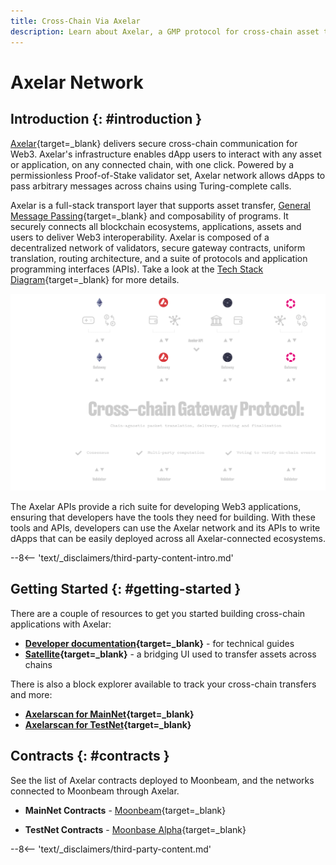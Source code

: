 ```yaml
---
title: Cross-Chain Via Axelar
description: Learn about Axelar, a GMP protocol for cross-chain asset transfers, and how to get started building cross-chain applications with Axelar on Moonbeam.
---
```


# Axelar Network

## Introduction {: #introduction }

[Axelar](https://axelar.network/){target=\_blank} delivers secure cross-chain communication for Web3. Axelar's infrastructure enables dApp users to interact with any asset or application, on any connected chain, with one click. Powered by a permissionless Proof-of-Stake validator set, Axelar network allows dApps to pass arbitrary messages across chains using Turing-complete calls.

Axelar is a full-stack transport layer that supports asset transfer, [General Message Passing](https://docs.axelar.dev/dev/gmp-overview){target=\_blank} and composability of programs. It securely connects all blockchain ecosystems, applications, assets and users to deliver Web3 interoperability. Axelar is composed of a decentralized network of validators, secure gateway contracts, uniform translation, routing architecture, and a suite of protocols and application programming interfaces (APIs). Take a look at the [Tech Stack Diagram](https://axelar.network/blog/an-introduction-to-the-axelar-network){target=\_blank} for more details.

![Axelar Technology Stack diagram](/images/builders/interoperability/protocols/axelar/axelar-1.webp)

The Axelar APIs provide a rich suite for developing Web3 applications, ensuring that developers have the tools they need for building. With these tools and APIs, developers can use the Axelar network and its APIs to write dApps that can be easily deployed across all Axelar-connected ecosystems.  

--8<-- 'text/_disclaimers/third-party-content-intro.md'

## Getting Started {: #getting-started }

There are a couple of resources to get you started building cross-chain applications with Axelar:

- **[Developer documentation](https://docs.axelar.dev/dev/intro){target=\_blank}** - for technical guides
- **[Satellite](https://satellite.money/){target=\_blank}** - a bridging UI used to transfer assets across chains

There is also a block explorer available to track your cross-chain transfers and more:

- **[Axelarscan for MainNet](https://axelarscan.io/){target=\_blank}**
- **[Axelarscan for TestNet](https://testnet.axelarscan.io/){target=\_blank}**

## Contracts {: #contracts }

See the list of Axelar contracts deployed to Moonbeam, and the networks connected to Moonbeam through Axelar.

- **MainNet Contracts** - [Moonbeam](https://docs.axelar.dev/dev/reference/mainnet-contract-addresses){target=\_blank}

- **TestNet Contracts** - [Moonbase Alpha](https://docs.axelar.dev/dev/reference/testnet-contract-addresses){target=\_blank}

--8<-- 'text/_disclaimers/third-party-content.md'